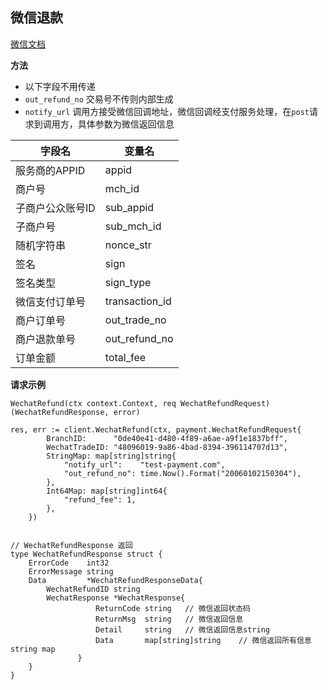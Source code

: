## 微信退款

[微信文档](https://pay.weixin.qq.com/wiki/doc/api/H5_sl.php?chapter=9_4&index=4)

**方法**

- 以下字段不用传递
- `out_refund_no` 交易号不传则内部生成
- `notify_url` 调用方接受微信回调地址，微信回调经支付服务处理，在`post`请求到调用方，具体参数为微信返回信息

字段名|变量名
----|----
服务商的APPID |	appid
商户号 |	mch_id	
子商户公众账号ID |	sub_appid
子商户号 |	sub_mch_id
随机字符串 |	nonce_str
签名 |	sign
签名类型 |	sign_type
微信支付订单号 |	transaction_id
商户订单号 |	out_trade_no	
商户退款单号 |	out_refund_no
订单金额 |	total_fee

**请求示例**
```
WechatRefund(ctx context.Context, req WechatRefundRequest) (WechatRefundResponse, error)

res, err := client.WechatRefund(ctx, payment.WechatRefundRequest{
		BranchID:      "0de40e41-d480-4f89-a6ae-a9f1e1837bff",
		WechatTradeID: "48096019-9a86-4bad-8394-396114707d13",
		StringMap: map[string]string{
			"notify_url":    "test-payment.com",
			"out_refund_no": time.Now().Format("20060102150304"),
		},
		Int64Map: map[string]int64{
			"refund_fee": 1,
		},
	})


// WechatRefundResponse 返回
type WechatRefundResponse struct {
	ErrorCode    int32
	ErrorMessage string
	Data         *WechatRefundResponseData{
        WechatRefundID string
        WechatResponse *WechatResponse{
                   ReturnCode string   // 微信返回状态码
                   ReturnMsg  string   // 微信返回信息	
                   Detail     string   // 微信返回信息string
                   Data       map[string]string    // 微信返回所有信息 string map
               }
    }
}
```